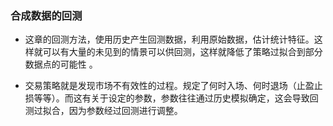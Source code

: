 ### 合成数据的回测

- 这章的回测方法，使用历史产生回测数据，利用原始数据，估计统计特征。这样就可以有大量的未见到的情景可以供回测，这样就降低了策略过拟合到部分数据点的可能性 。

- 交易策略就是发现市场不有效性的过程。规定了何时入场、何时退场（止盈止损等等）。而这有关于设定的参数，参数往往通过历史模拟确定，这会导致回测过拟合，因为参数经过回测进行调整。